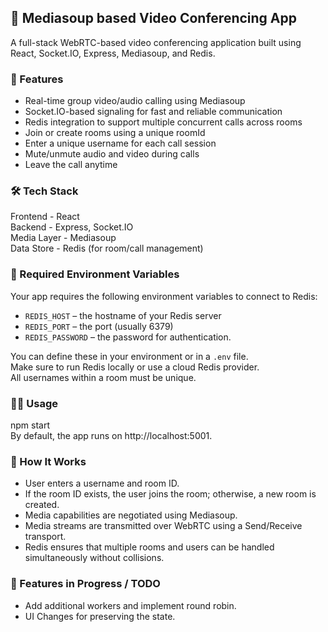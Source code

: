 
## 🎥 Mediasoup based Video Conferencing App

A full-stack WebRTC-based video conferencing application built using React, Socket.IO, Express, Mediasoup, and Redis.

### 🚀 Features

- Real-time group video/audio calling using Mediasoup
- Socket.IO-based signaling for fast and reliable communication
- Redis integration to support multiple concurrent calls across rooms
- Join or create rooms using a unique roomId
- Enter a unique username for each call session
- Mute/unmute audio and video during calls
- Leave the call anytime

### 🛠️ Tech Stack

Frontend    - 	React  
Backend	    -   Express, Socket.IO  
Media Layer -	Mediasoup  
Data Store	-   Redis (for room/call management)  

### 🔧 Required Environment Variables

Your app requires the following environment variables to connect to Redis:

- `REDIS_HOST` – the hostname of your Redis server
- `REDIS_PORT` – the port (usually 6379)
- `REDIS_PASSWORD` – the password for authentication.  

You can define these in your environment or in a `.env` file.  
Make sure to run Redis locally or use a cloud Redis provider.    
All usernames within a room must be unique.    

### 🧑‍💻 Usage
 
npm start   
By default, the app runs on http://localhost:5001.  


### 📡 How It Works

- User enters a username and room ID.
- If the room ID exists, the user joins the room; otherwise, a new room is created.
- Media capabilities are negotiated using Mediasoup.
- Media streams are transmitted over WebRTC using a Send/Receive transport.
- Redis ensures that multiple rooms and users can be handled simultaneously without collisions.

### 🧪 Features in Progress / TODO

- Add additional workers and implement round robin.
- UI Changes for preserving the state.
